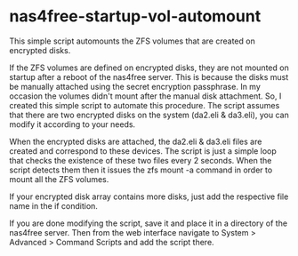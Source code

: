 # nas4free-startup-vol-automount
This simple script automounts the ZFS volumes that are created on encrypted disks. 

If the ZFS volumes are defined on encrypted disks, they are not mounted on startup after a reboot of the nas4free server. This is because the disks must be manually attached using the secret encryption passphrase. In my occasion the volumes didn't mount after the manual disk attachment. So, I created this simple script to automate this procedure. The script assumes that there are two encrypted disks on the system (da2.eli & da3.eli), you can modify it according to your needs.

When the encrypted disks are attached, the da2.eli & da3.eli files are created and correspond to these devices. The script is just a simple loop that checks the existence of these two files every 2 seconds. When the script detects them then it issues the zfs mount -a command in order to mount all the ZFS volumes.

If your encrypted disk array contains more disks, just add the respective file name in the if condition. 

If you are done modifying the script, save it and place it in a directory of the nas4free server. Then from the web interface navigate to System > Advanced > Command Scripts and add the script there. 
